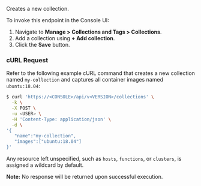 Creates a new collection.

To invoke this endpoint in the Console UI:

1. Navigate to **Manage > Collections and Tags > Collections**.
2. Add a collection using **+ Add collection**.
3. Click the **Save** button.

### cURL Request

Refer to the following example cURL command that creates a new collection named `my-collection` and captures all container images named `ubuntu:18.04`:

```bash
$ curl 'https://<CONSOLE>/api/v<VERSION>/collections' \
  -k \
  -X POST \
  -u <USER> \
  -H 'Content-Type: application/json' \
  -d \
'{
   "name":"my-collection",
   "images":["ubuntu:18.04"]
}'
```
Any resource left unspecified, such as `hosts`, `functions`, or `clusters`, is assigned a wildcard by default.

**Note:** No response will be returned upon successful execution.
